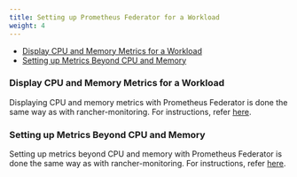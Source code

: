 ```yaml
---
title: Setting up Prometheus Federator for a Workload
weight: 4
---
```


- [Display CPU and Memory Metrics for a Workload](#display-cpu-and-memory-metrics-for-a-workload)
- [Setting up Metrics Beyond CPU and Memory](#setting-up-metrics-beyond-cpu-and-memory)
<!-- - [Custom Metrics](#custom-metrics) -->

### Display CPU and Memory Metrics for a Workload

Displaying CPU and memory metrics with Prometheus Federator is done the same way as with rancher-monitoring. For instructions, refer [here](../../../guides/monitoring-workloads#display-cpu-and-memory-metrics-for-a-workload).

### Setting up Metrics Beyond CPU and Memory

Setting up metrics beyond CPU and memory with Prometheus Federator is done the same way as with rancher-monitoring. For instructions, refer [here](../../../guides/monitoring-workloads#setting-up-metrics-beyond-cpu-and-memory).

<!-- ### Custom Metrics -->
